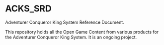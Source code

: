 # ACKS_SRD
Adventurer Conqueror King System Reference Document. 

This repository holds all the Open Game Content from various products for the Adventurer Conqueror King System.  It is an ongoing project.
